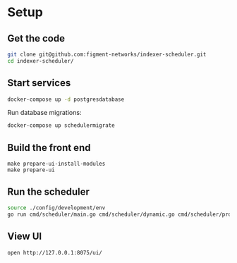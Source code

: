 # Setup

## Get the code

```sh
git clone git@github.com:figment-networks/indexer-scheduler.git
cd indexer-scheduler/
```

## Start services

```sh
docker-compose up -d postgresdatabase
```

Run database migrations:

```sh
docker-compose up schedulermigrate
```

## Build the front end

```
make prepare-ui-install-modules
make prepare-ui
```

## Run the scheduler

```sh
source ./config/development/env
go run cmd/scheduler/main.go cmd/scheduler/dynamic.go cmd/scheduler/profiling.go
```

## View UI

```
open http://127.0.0.1:8075/ui/
```